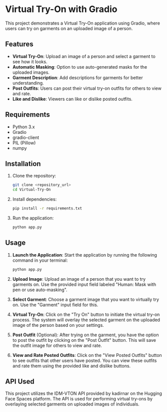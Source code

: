 # Virtual Try-On with Gradio

This project demonstrates a Virtual Try-On application using Gradio, where users can try on garments on an uploaded image of a person.

## Features

- **Virtual Try-On**: Upload an image of a person and select a garment to see how it looks.
- **Automatic Masking**: Option to use auto-generated masks for the uploaded images.
- **Garment Description**: Add descriptions for garments for better understanding.
- **Post Outfits**: Users can post their virtual try-on outfits for others to view and rate.
- **Like and Dislike**: Viewers can like or dislike posted outfits.

## Requirements

- Python 3.x
- Gradio
- gradio-client
- PIL (Pillow)
- numpy

## Installation

1. Clone the repository:

   ```bash
   git clone <repository_url>
   cd Virtual-Try-On
   ```

2. Install dependencies:

   ```bash
   pip install -r requirements.txt
   ```

3. Run the application:

   ```bash
   python app.py
   ```

## Usage

1. **Launch the Application**: Start the application by running the following command in your terminal:

   ```bash
   python app.py
   ```

2. **Upload Image**: Upload an image of a person that you want to try garments on. Use the provided input field labeled "Human: Mask with pen or use auto-masking".

3. **Select Garment**: Choose a garment image that you want to virtually try on. Use the "Garment" input field for this.

4. **Virtual Try-On**: Click on the "Try On" button to initiate the virtual try-on process. The system will overlay the selected garment on the uploaded image of the person based on your settings.

5. **Post Outfit** (Optional): After trying on the garment, you have the option to post the outfit by clicking on the "Post Outfit" button. This will save the outfit image for others to view and rate.

6. **View and Rate Posted Outfits**: Click on the "View Posted Outfits" button to see outfits that other users have posted. You can view these outfits and rate them using the provided like and dislike buttons.


## API Used

This project utilizes the IDM-VTON API provided by kadirnar on the Hugging Face Spaces platform. The API is used for performing virtual try-ons by overlaying selected garments on uploaded images of individuals.
